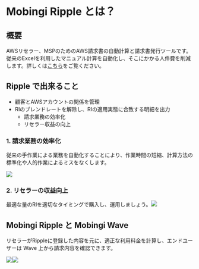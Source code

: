 # Mobingi Ripple とは？

## 概要

AWSリセラー、MSPのためのAWS請求書の自動計算と請求書発行ツールです。  
従来のExcelを利用したマニュアル計算を自動化し、そこにかかる人件費を削減します。詳しくは[こちら](https://mobingi.com/jp/products/ripple)をご覧ください。

## Ripple で出来ること <a id="ripple-derukoto"></a>

* 顧客とAWSアカウントの関係を管理
* RIのブレンドレートを解除し、RIの適用実態に合致する明細を出力
  * 請求業務の効率化
  * リセラー収益の向上

### 1. 請求業務の効率化 <a id="1-no"></a>

従来の手作業による業務を自動化することにより、作業時間の短縮、計算方法の標準化や人的作業によるミスをなくします。

![](https://blobscdn.gitbook.com/v0/b/gitbook-28427.appspot.com/o/assets%2F-LEMvLfZDvQFZLQc2YmY%2F-LEhKeU8p7rZNhWpzZ16%2F-LEhLXCxs6_m2pgmnnMT%2Fauto_process.png?alt=media&token=e31bf0d6-2db8-4716-a765-17c286d6a936)

### 2. リセラーの収益向上 <a id="2-riserno"></a>

最適な量のRIを適切なタイミングで購入し、運用しましょう。![](https://blobscdn.gitbook.com/v0/b/gitbook-28427.appspot.com/o/assets%2F-LEMvLfZDvQFZLQc2YmY%2F-LEhKeU8p7rZNhWpzZ16%2F-LEhLi4zwSUo7Flb92Eb%2Freseller_profit.png?alt=media&token=af8d60d1-9cc3-4bf3-b97e-449e4d507ecc)

## Mobingi Ripple と Mobingi Wave <a id="mobingi-ripple-to-mobingi-wave"></a>

リセラーがRippleに登録した内容を元に、適正な利用料金を計算し、エンドユーザーは Wave 上から請求内容を確認できます。

![](https://blobscdn.gitbook.com/v0/b/gitbook-28427.appspot.com/o/assets%2F-LEMvLfZDvQFZLQc2YmY%2F-LEhKeU8p7rZNhWpzZ16%2F-LEhM0t7zAbTuUYgV9pH%2Fripple_wave.png?alt=media&token=dc90761c-257a-4936-b9ab-d73e1aa23420)![](https://blobscdn.gitbook.com/v0/b/gitbook-28427.appspot.com/o/assets%2F-LEMvLfZDvQFZLQc2YmY%2F-LEhKeU8p7rZNhWpzZ16%2F-LEhM5ZK2J6_SYrk4-Ep%2Fripple_wave2.png?alt=media&token=a714ffd4-3634-4235-bf42-484bb0fecaa3)

